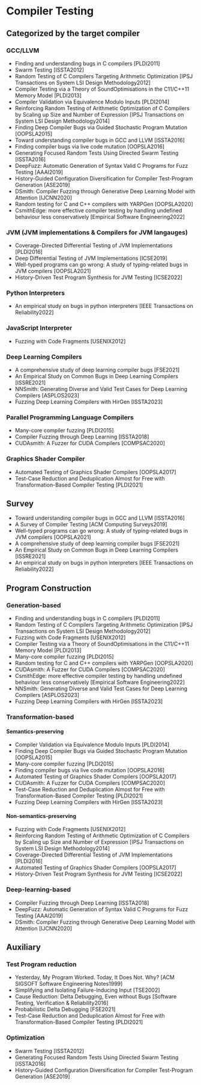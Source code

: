 # Compiler Testing

## Categorized by the target compiler

### GCC/LLVM

+ Finding and understanding bugs in C compilers [PLDI2011]
+ Swarm Testing [ISSTA2012]
+ Random Testing of C Compilers Targeting Arithmetic Optimization [IPSJ Transactions on System LSI Design Methodology2012]
+ Compiler Testing via a Theory of SoundOptimisations in the C11/C++11 Memory Model [PLDI2013]
+ Compiler Validation via Equivalence Modulo Inputs [PLDI2014]
+ Reinforcing Random Testing of Arithmetic Optimization of C Compilers by Scaling up Size and Number of Expression [IPSJ Transactions on System LSI Design Methodology2014]
+ Finding Deep Compiler Bugs via Guided Stochastic Program Mutation [OOPSLA2015]
+ Toward understanding compiler bugs in GCC and LLVM [ISSTA2016]
+ Finding compiler bugs via live code mutation [OOPSLA2016]
+ Generating Focused Random Tests Using Directed Swarm Testing [ISSTA2016]
+ DeepFuzz: Automatic Generation of Syntax Valid C Programs for Fuzz Testing [AAAI2019]
+ History-Guided Configuration Diversification for Compiler Test-Program Generation [ASE2019]
+ DSmith: Compiler Fuzzing through Generative Deep Learning Model with Attention [IJCNN2020]
+ Random testing for C and C++ compilers with YARPGen [OOPSLA2020]
+ CsmithEdge: more effective compiler testing by handling undefined behaviour less conservatively [Empirical Software Engineering2022]

### JVM (JVM implementations & Compilers for JVM langauges)
+ Coverage-Directed Differential Testing of JVM Implementations [PLDI2016]
+ Deep Differential Testing of JVM Implementations [ICSE2019]
+ Well-typed programs can go wrong: A study of typing-related bugs in JVM compilers [OOPSLA2021]
+ History-Driven Test Program Synthesis for JVM Testing [ICSE2022]

### Python Interpreters
+ An empirical study on bugs in python interpreters [IEEE Transactions on Reliability2022]

### JavaScript Interpreter
+ Fuzzing with Code Fragments [USENIX2012]

### Deep Learning Compilers
+ A comprehensive study of deep learning compiler bugs [FSE2021]
+ An Empirical Study on Common Bugs in Deep Learning Compilers [ISSRE2021]
+ NNSmith: Generating Diverse and Valid Test Cases for Deep Learning Compilers [ASPLOS2023]
+ Fuzzing Deep Learning Compilers with HirGen [ISSTA2023]

### Parallel Programming Language Compilers
+ Many-core compiler fuzzing [PLDI2015]
+ Compiler Fuzzing through Deep Learning [ISSTA2018]
+ CUDAsmith: A Fuzzer for CUDA Compilers [COMPSAC2020]

### Graphics Shader Compiler
+ Automated Testing of Graphics Shader Compilers [OOPSLA2017]
+ Test-Case Reduction and Deduplication Almost for Free with Transformation-Based Compiler Testing [PLDI2021]

## Survey
+ Toward understanding compiler bugs in GCC and LLVM [ISSTA2016]
+ A Survey of Compiler Testing [ACM Computing Surveys2019]
+ Well-typed programs can go wrong: A study of typing-related bugs in JVM compilers [OOPSLA2021]
+ A comprehensive study of deep learning compiler bugs [FSE2021]
+ An Empirical Study on Common Bugs in Deep Learning Compilers [ISSRE2021]
+ An empirical study on bugs in python interpreters [IEEE Transactions on Reliability2022]

## Program Construction

### Generation-based
+ Finding and understanding bugs in C compilers [PLDI2011]
+ Random Testing of C Compilers Targeting Arithmetic Optimization [IPSJ Transactions on System LSI Design Methodology2012]
+ Fuzzing with Code Fragments [USENIX2012]
+ Compiler Testing via a Theory of SoundOptimisations in the C11/C++11 Memory Model [PLDI2013]
+ Many-core compiler fuzzing [PLDI2015]
+ Random testing for C and C++ compilers with YARPGen [OOPSLA2020]
+ CUDAsmith: A Fuzzer for CUDA Compilers [COMPSAC2020]
+ CsmithEdge: more effective compiler testing by handling undefined behaviour less conservatively [Empirical Software Engineering2022]
+ NNSmith: Generating Diverse and Valid Test Cases for Deep Learning Compilers [ASPLOS2023]
+ Fuzzing Deep Learning Compilers with HirGen [ISSTA2023]

### Transformation-based

#### Semantics-preserving
+ Compiler Validation via Equivalence Modulo Inputs [PLDI2014]
+ Finding Deep Compiler Bugs via Guided Stochastic Program Mutation [OOPSLA2015]
+ Many-core compiler fuzzing [PLDI2015]
+ Finding compiler bugs via live code mutation [OOPSLA2016]
+ Automated Testing of Graphics Shader Compilers [OOPSLA2017]
+ CUDAsmith: A Fuzzer for CUDA Compilers [COMPSAC2020]
+ Test-Case Reduction and Deduplication Almost for Free with Transformation-Based Compiler Testing [PLDI2021]
+ Fuzzing Deep Learning Compilers with HirGen [ISSTA2023]

#### Non-semantics-preserving
+ Fuzzing with Code Fragments [USENIX2012]
+ Reinforcing Random Testing of Arithmetic Optimization of C Compilers by Scaling up Size and Number of Expression [IPSJ Transactions on System LSI Design Methodology2014]
+ Coverage-Directed Differential Testing of JVM Implementations [PLDI2016]
+ Automated Testing of Graphics Shader Compilers [OOPSLA2017]
+ History-Driven Test Program Synthesis for JVM Testing [ICSE2022]

### Deep-learning-based
+ Compiler Fuzzing through Deep Learning [ISSTA2018]
+ DeepFuzz: Automatic Generation of Syntax Valid C Programs for Fuzz Testing [AAAI2019]
+ DSmith: Compiler Fuzzing through Generative Deep Learning Model with Attention [IJCNN2020]

## Auxiliary

### Test Program reduction
+ Yesterday, My Program Worked. Today, It Does Not. Why? [ACM SIGSOFT Software Engineering Notes1999]
+ Simplifying and Isolating Failure-Inducing Input [TSE2002]
+ Cause Reduction: Delta Debugging, Even without Bugs [Software Testing, Verification & Reliability2016]
+ Probabilistic Delta Debugging [FSE2021]
+ Test-Case Reduction and Deduplication Almost for Free with Transformation-Based Compiler Testing [PLDI2021]

### Optimization
+ Swarm Testing [ISSTA2012]
+ Generating Focused Random Tests Using Directed Swarm Testing [ISSTA2016]
+ History-Guided Configuration Diversification for Compiler Test-Program Generation [ASE2019]



